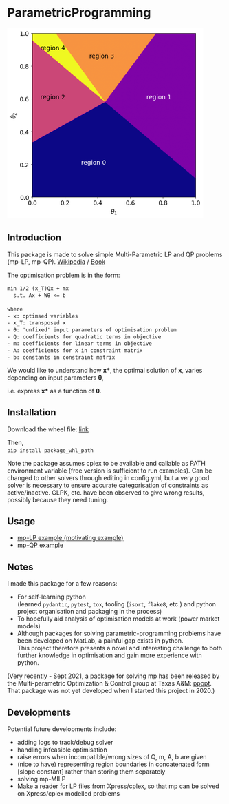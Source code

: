# ParametricProgramming

![alt text](https://github.com/michaelchee2004/ParametricProgramming/blob/master/readme_image.png)

## Introduction
This package is made to solve simple Multi-Parametric LP and QP problems (mp-LP, mp-QP). [Wikipedia](https://en.wikipedia.org/wiki/Parametric_programming) / [Book](https://www.wiley.com/en-ie/Multi+Parametric+Programming:+Theory,+Algorithms+and+Applications,+Volume+1-p-9783527631216)

The optimisation problem is in the form: <br/>

```
min 1/2 (x_T)Qx + mx
  s.t. Ax + Wθ <= b

where
- x: optimsed variables 
- x_T: transposed x
- θ: 'unfixed' input parameters of optimisation problem
- Q: coefficients for quadratic terms in objective
- m: coefficients for linear terms in objective
- A: coefficients for x in constraint matrix 
- b: constants in constraint matrix
```

We would like to understand how __x*__, the optimal solution of __x__, varies depending on 
input parameters __θ__,

i.e. express __x*__ as a function of __θ__.

## Installation
Download the wheel file: [link](https://github.com/michaelchee2004/ParametricProgramming/blob/master/dist/parametric_programming-0.0.1-py3-none-any.whl)

Then, </br>
```pip install package_whl_path```

Note the package assumes cplex to be available and callable as PATH environment variable (free version is sufficient to run examples). 
Can be changed to other solvers through editing in config.yml, but a very good solver is necessary 
to ensure accurate categorisation of constraints as active/inactive. GLPK, etc. have been observed to give wrong 
results, possibly because they need tuning.

## Usage
- [mp-LP example (motivating example)](https://github.com/michaelchee2004/ParametricProgramming/blob/master/jupyter_notebooks/lp_example.ipynb)
- [mp-QP example](https://github.com/michaelchee2004/ParametricProgramming/blob/master/jupyter_notebooks/qp_example.ipynb)

## Notes
I made this package for a few reasons:
- For self-learning python </br >
  (learned `pydantic`, `pytest`, `tox`, tooling (`isort`, `flake8`, etc.) and python project organisation and packaging in the process)
- To hopefully aid analysis of optimisation models at work (power market models)
- Although packages for solving parametric-programming problems have been developed on MatLab, a painful gap exists in python. </br>
  This project therefore presents a novel and interesting challenge to both further knowledge in optimisation and gain more experience with python. </br>
  
(Very recently - Sept 2021, a package for solving mp has been released by the Multi-parametric Optimization & Control group at Taxas A&M: [ppopt](https://pypi.org/project/ppopt/). That package was not yet developed when I started this project in 2020.)  

## Developments
Potential future developments include:
- adding logs to track/debug solver
- handling infeasible optimisation
- raise errors when incompatible/wrong sizes of Q, m, A, b are given 
- (nice to have) representing region boundaries in concatenated form [slope constant] rather than storing them separately
- solving mp-MILP
- Make a reader for LP files from Xpress/cplex, so that mp can be solved on Xpress/cplex modelled problems
